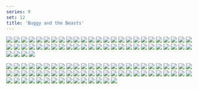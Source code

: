 ```yaml
---
series: 9
set: 12
title: 'Buggy and the Beasts'
---
```


![](../../../../assets/modern-fried-snake/part-12/modern866-chapter9cover.jpg)
![](../../../../assets/modern-fried-snake/part-12/modern867.jpg)
![](../../../../assets/modern-fried-snake/part-12/modern868.jpg)
![](../../../../assets/modern-fried-snake/part-12/modern869.jpg)
![](../../../../assets/modern-fried-snake/part-12/modern870.jpg)
![](../../../../assets/modern-fried-snake/part-12/modern871.jpg)
![](../../../../assets/modern-fried-snake/part-12/modern872.jpg)
![](../../../../assets/modern-fried-snake/part-12/modern873.jpg)
![](../../../../assets/modern-fried-snake/part-12/modern874.jpg)
![](../../../../assets/modern-fried-snake/part-12/modern875.jpg)
![](../../../../assets/modern-fried-snake/part-12/modern876.jpg)
![](../../../../assets/modern-fried-snake/part-12/modern877.jpg)
![](../../../../assets/modern-fried-snake/part-12/modern878.jpg)
![](../../../../assets/modern-fried-snake/part-12/modern879.jpg)
![](../../../../assets/modern-fried-snake/part-12/modern880.jpg)
![](../../../../assets/modern-fried-snake/part-12/modern881.jpg)
![](../../../../assets/modern-fried-snake/part-12/modern882.jpg)
![](../../../../assets/modern-fried-snake/part-12/modern883.jpg)
![](../../../../assets/modern-fried-snake/part-12/modern884.jpg)
![](../../../../assets/modern-fried-snake/part-12/modern885.jpg)
![](../../../../assets/modern-fried-snake/part-12/modern886.jpg)
![](../../../../assets/modern-fried-snake/part-12/modern887.jpg)
![](../../../../assets/modern-fried-snake/part-12/modern888.jpg)
![](../../../../assets/modern-fried-snake/part-12/modern889.jpg)
![](../../../../assets/modern-fried-snake/part-12/modern890.jpg)
![](../../../../assets/modern-fried-snake/part-12/modern891.jpg)
![](../../../../assets/modern-fried-snake/part-12/modern892.jpg)
![](../../../../assets/modern-fried-snake/part-12/modern893.jpg)
![](../../../../assets/modern-fried-snake/part-12/modern894.jpg)
![](../../../../assets/modern-fried-snake/part-12/modern895.jpg)
![](../../../../assets/modern-fried-snake/part-12/modern896.jpg)
![](../../../../assets/modern-fried-snake/part-12/modern897.jpg)
![](../../../../assets/modern-fried-snake/part-12/modern898.jpg)
![](../../../../assets/modern-fried-snake/part-12/modern899.jpg)
![](../../../../assets/modern-fried-snake/part-12/modern900.jpg)
![](../../../../assets/modern-fried-snake/part-12/modern901.jpg)
![](../../../../assets/modern-fried-snake/part-12/modern902.jpg)
![](../../../../assets/modern-fried-snake/part-12/modern903.jpg)
![](../../../../assets/modern-fried-snake/part-12/modern904.jpg)
![](../../../../assets/modern-fried-snake/part-12/modern905.jpg)
![](../../../../assets/modern-fried-snake/part-12/modern906.jpg)
![](../../../../assets/modern-fried-snake/part-12/modern907.jpg)
![](../../../../assets/modern-fried-snake/part-12/modern908.jpg)
![](../../../../assets/modern-fried-snake/part-12/modern909.jpg)
![](../../../../assets/modern-fried-snake/part-12/modern910.jpg)
![](../../../../assets/modern-fried-snake/part-12/modern911.jpg)
![](../../../../assets/modern-fried-snake/part-12/modern912.jpg)
![](../../../../assets/modern-fried-snake/part-12/modern913.jpg)
![](../../../../assets/modern-fried-snake/part-12/modern914.jpg)
![](../../../../assets/modern-fried-snake/part-12/modern915.jpg)
![](../../../../assets/modern-fried-snake/part-12/modern916.jpg)
![](../../../../assets/modern-fried-snake/part-12/modern917.jpg)
![](../../../../assets/modern-fried-snake/part-12/modern918.jpg)
![](../../../../assets/modern-fried-snake/part-12/modern919.jpg)
<!-- ![](../../../../assets/modern-fried-snake/part-12/modern920.jpg) -->
![](../../../../assets/modern-fried-snake/part-12/modern921.jpg)
![](../../../../assets/modern-fried-snake/part-12/modern922.jpg)
![](../../../../assets/modern-fried-snake/part-12/modern923.jpg)
![](../../../../assets/modern-fried-snake/part-12/modern924.jpg)
![](../../../../assets/modern-fried-snake/part-12/modern925.jpg)
![](../../../../assets/modern-fried-snake/part-12/modern926.jpg)
![](../../../../assets/modern-fried-snake/part-12/modern927.jpg)
![](../../../../assets/modern-fried-snake/part-12/modern928.jpg)
![](../../../../assets/modern-fried-snake/part-12/modern929.jpg)
![](../../../../assets/modern-fried-snake/part-12/modern930.jpg)
![](../../../../assets/modern-fried-snake/part-12/modern931.jpg)
![](../../../../assets/modern-fried-snake/part-12/modern932.jpg)
![](../../../../assets/modern-fried-snake/part-12/modern933.jpg)
![](../../../../assets/modern-fried-snake/part-12/modern934.jpg)
![](../../../../assets/modern-fried-snake/part-12/modern935.jpg)
![](../../../../assets/modern-fried-snake/part-12/modern936.jpg)
![](../../../../assets/modern-fried-snake/part-12/modern937.jpg)
![](../../../../assets/modern-fried-snake/part-12/modern938.jpg)
![](../../../../assets/modern-fried-snake/part-12/modern939.jpg)
![](../../../../assets/modern-fried-snake/part-12/modern940.jpg)
![](../../../../assets/modern-fried-snake/part-12/modern941.jpg)
![](../../../../assets/modern-fried-snake/part-12/modern942.jpg)
![](../../../../assets/modern-fried-snake/part-12/modern943.jpg)
![](../../../../assets/modern-fried-snake/part-12/modern944.jpg)
![](../../../../assets/modern-fried-snake/part-12/modern945.jpg)
![](../../../../assets/modern-fried-snake/part-12/modern946.jpg)
![](../../../../assets/modern-fried-snake/part-12/modern947.jpg)
![](../../../../assets/modern-fried-snake/part-12/modern948.jpg)
![](../../../../assets/modern-fried-snake/part-12/modern949.jpg)
![](../../../../assets/modern-fried-snake/part-12/modern950.jpg)
![](../../../../assets/modern-fried-snake/part-12/modern951.jpg)
![](../../../../assets/modern-fried-snake/part-12/modern952.jpg)
![](../../../../assets/modern-fried-snake/part-12/modern953.jpg)
![](../../../../assets/modern-fried-snake/part-12/modern954.jpg)
![](../../../../assets/modern-fried-snake/part-12/modern955.jpg)
![](../../../../assets/modern-fried-snake/part-12/modern956.jpg)
![](../../../../assets/modern-fried-snake/part-12/modern957.jpg)
![](../../../../assets/modern-fried-snake/part-12/modern958.jpg)
![](../../../../assets/modern-fried-snake/part-12/modern959.jpg)
![](../../../../assets/modern-fried-snake/part-12/modern960.jpg)
![](../../../../assets/modern-fried-snake/part-12/modern961.jpg)
![](../../../../assets/modern-fried-snake/part-12/modern962.jpg)
![](../../../../assets/modern-fried-snake/part-12/modern963.jpg)
![](../../../../assets/modern-fried-snake/part-12/modern964.jpg)
![](../../../../assets/modern-fried-snake/part-12/modern965.jpg)
![](../../../../assets/modern-fried-snake/part-12/modern966.jpg)
![](../../../../assets/modern-fried-snake/part-12/modern967.jpg)
![](../../../../assets/modern-fried-snake/part-12/modern968.jpg)
![](../../../../assets/modern-fried-snake/part-12/modern969.jpg)
![](../../../../assets/modern-fried-snake/part-12/modern970.jpg)
![](../../../../assets/modern-fried-snake/part-12/modern971.jpg)
![](../../../../assets/modern-fried-snake/part-12/modern972.jpg)
![](../../../../assets/modern-fried-snake/part-12/modern973.jpg)
![](../../../../assets/modern-fried-snake/part-12/modern974.jpg)
![](../../../../assets/modern-fried-snake/part-12/modern975.jpg)
![](../../../../assets/modern-fried-snake/part-12/modern976.jpg)
![](../../../../assets/modern-fried-snake/part-12/modern977.jpg)
![](../../../../assets/modern-fried-snake/part-12/modern978.jpg)
![](../../../../assets/modern-fried-snake/part-12/modern979.jpg)
![](../../../../assets/modern-fried-snake/part-12/modern980.jpg)
![](../../../../assets/modern-fried-snake/part-12/modern981.jpg)
![](../../../../assets/modern-fried-snake/part-12/modern982.jpg)
![](../../../../assets/modern-fried-snake/part-12/modern983.jpg)
![](../../../../assets/modern-fried-snake/part-12/modern984.jpg)
![](../../../../assets/modern-fried-snake/part-12/modern985.jpg)